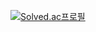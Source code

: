 [![Solved.ac프로필](http://mazassumnida.wtf/api/v2/generate_badge?boj=kimyh9797)](https://solved.ac/kimyh9797)

